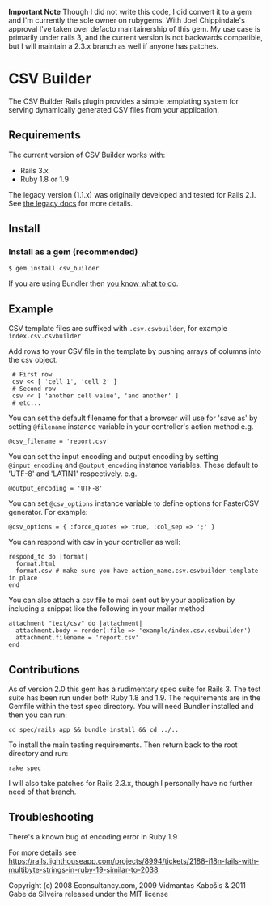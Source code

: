 **Important Note** Though I did not write this code, I did convert it to a gem and I'm currently the sole owner on
rubygems.  With Joel Chippindale's approval I've taken over defacto maintainership of this gem.  My use case is
primarily under rails 3, and the current version is not backwards compatible, but I will maintain a 2.3.x branch as well
if anyone has patches.

# CSV Builder

The CSV Builder Rails plugin provides a simple templating system for serving dynamically generated CSV files from your
application.



## Requirements

The current version of CSV Builder works with:

* Rails 3.x
* Ruby 1.8 or 1.9

The legacy version (1.1.x) was originally developed and tested for Rails 2.1.  See [the legacy
docs](https://github.com/econsultancy/csv_builder) for more details.



## Install

### Install as a gem (recommended)

    $ gem install csv_builder

If you are using Bundler then [you know what to do](http://gembundler.com).



## Example

CSV template files are suffixed with `.csv.csvbuilder`, for example `index.csv.csvbuilder`

Add rows to your CSV file in the template by pushing arrays of columns into the csv object.

     # First row
     csv << [ 'cell 1', 'cell 2' ]
     # Second row
     csv << [ 'another cell value', 'and another' ]
     # etc...

You can set the default filename for that a browser will use for 'save as' by setting `@filename` instance variable in
your controller's action method e.g.

    @csv_filename = 'report.csv'

You can set the input encoding and output encoding by setting `@input_encoding` and `@output_encoding` instance
variables.  These default to 'UTF-8' and 'LATIN1' respectively. e.g.

    @output_encoding = 'UTF-8'

You can set `@csv_options` instance variable to define options for FasterCSV generator. For example:

    @csv_options = { :force_quotes => true, :col_sep => ';' }

You can respond with csv in your controller as well:

    respond_to do |format|
      format.html
      format.csv # make sure you have action_name.csv.csvbuilder template in place
    end

You can also attach a csv file to mail sent out by your application by
including a snippet like the following in your mailer method

    attachment "text/csv" do |attachment|
      attachment.body = render(:file => 'example/index.csv.csvbuilder')
      attachment.filename = 'report.csv'
    end



## Contributions

As of version 2.0 this gem has a rudimentary spec suite for Rails 3.  The test suite has been run under both Ruby 1.8
and 1.9.  The requirements are in the Gemfile within the test spec directory.  You will need Bundler installed and then
you can run:

    cd spec/rails_app && bundle install && cd ../..

To install the main testing requirements.  Then return back to the root directory and run:

    rake spec

I will also take patches for Rails 2.3.x, though I personally have no further need of that branch.



## Troubleshooting

There's a known bug of encoding error in Ruby 1.9

For more details see https://rails.lighthouseapp.com/projects/8994/tickets/2188-i18n-fails-with-multibyte-strings-in-ruby-19-similar-to-2038


Copyright (c) 2008 Econsultancy.com, 2009 Vidmantas Kabošis & 2011 Gabe da Silveira released under the MIT license

